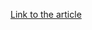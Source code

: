 [Link to the article](https://www.akamai.com/blog/security/2024/may/rising-ddos-attacks-against-life-sciences-organizations)
